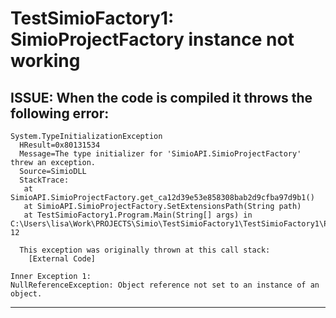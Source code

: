 # TestSimioFactory1: SimioProjectFactory instance not working

## ISSUE: When the code is compiled it throws the following error: ##

```
System.TypeInitializationException
  HResult=0x80131534
  Message=The type initializer for 'SimioAPI.SimioProjectFactory' threw an exception.
  Source=SimioDLL
  StackTrace:
   at SimioAPI.SimioProjectFactory.get_ca12d39e53e858308bab2d9cfba97d9b1()
   at SimioAPI.SimioProjectFactory.SetExtensionsPath(String path)
   at TestSimioFactory1.Program.Main(String[] args) in C:\Users\lisa\Work\PROJECTS\Simio\TestSimioFactory1\TestSimioFactory1\Program.cs:line 12

  This exception was originally thrown at this call stack:
    [External Code]

Inner Exception 1:
NullReferenceException: Object reference not set to an instance of an object.
```
---
